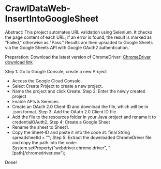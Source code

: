 # CrawlDataWeb-InsertIntoGoogleSheet
Abstract: This project automates URL validation using Selenium. It checks the page content of each URL; if an error is found, the result is marked as "Failed," otherwise as "Pass." Results are then uploaded to Google Sheets via the Google Sheets API with Google OAuth2 authentication.

Preparation: Download the latest version of ChromeDriver: [ChromeDriver download link](https://googlechromelabs.github.io/chrome-for-testing/)

Step 1: Go to Google Console, create a new Project
- Access the Google Cloud Console.
- Select Create Project to create a new project.
- Name the project and click Create.
Step 2: Enter the newly created project
- Enable APIs & Services.
- Create an OAuth 2.0 Client ID and download the file, which will be in .json format.
Step 3: Add the OAuth 2.0 Client ID file
- Add the file to the resources folder in your Java project and rename it to credentialOAuth2.
Step 4: Create a Google Sheet
- Rename the sheet to Sheet1.
- Copy the Sheet-ID and paste it into the code at: final String spreadsheetId = "<GoogleSheets-id>";
Step 5: Extract the downloaded ChromeDriver file and copy the path into the code: System.setProperty("webdriver.chrome.driver", "[path]/chromedriver.exe");

Done!
